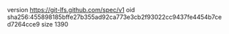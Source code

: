 version https://git-lfs.github.com/spec/v1
oid sha256:455898185bffe27b355ad92ca773e3cb2f93022cc9437fe4454b7ced7264cce9
size 1390

